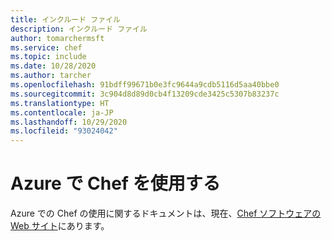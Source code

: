 ```yaml
---
title: インクルード ファイル
description: インクルード ファイル
author: tomarchermsft
ms.service: chef
ms.topic: include
ms.date: 10/28/2020
ms.author: tarcher
ms.openlocfilehash: 91bdff99671b0e3fc9644a9cdb5116d5aa40bbe0
ms.sourcegitcommit: 3c904d8d89d0cb4f13209cde3425c5307b83237c
ms.translationtype: HT
ms.contentlocale: ja-JP
ms.lasthandoff: 10/29/2020
ms.locfileid: "93024042"
---
```

# <a name="using-chef-with-azure"></a>Azure で Chef を使用する

Azure での Chef の使用に関するドキュメントは、現在、[Chef ソフトウェアの Web サイト](https://docs.chef.io/azure_portal/)にあります。
